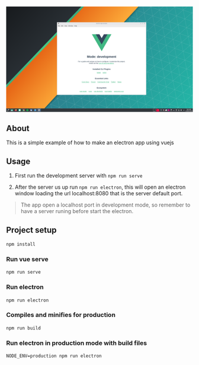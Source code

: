 ![alt vue-electron-app](src/assets/print-app-dev.png "Vue electron app")

## About
This is a simple example of how to make an electron app using vuejs

## Usage
1. First run the development server with ```npm run serve```

2. After the server us up run ```npm run electron```, this will open an electron window loading the url localhost:8080 that is the server default port.

> The app open a localhost port in development mode, so remember to have a server runing before start the electron.

## Project setup
```
npm install
```

### Run vue serve
```
npm run serve
```
### Run electron
```
npm run electron
```

### Compiles and minifies for production
```
npm run build
```
### Run electron in production mode with build files
```
NODE_ENV=production npm run electron
```
